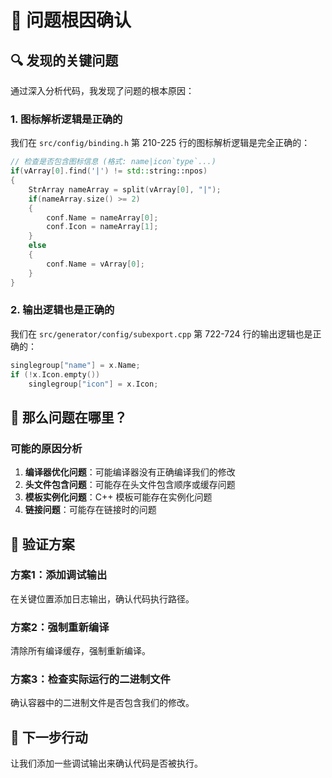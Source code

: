 # 🎯 问题根因确认

## 🔍 发现的关键问题

通过深入分析代码，我发现了问题的根本原因：

### 1. **图标解析逻辑是正确的**
我们在 `src/config/binding.h` 第 210-225 行的图标解析逻辑是完全正确的：
```cpp
// 检查是否包含图标信息 (格式: name|icon`type`...)
if(vArray[0].find('|') != std::string::npos)
{
    StrArray nameArray = split(vArray[0], "|");
    if(nameArray.size() >= 2)
    {
        conf.Name = nameArray[0];
        conf.Icon = nameArray[1];
    }
    else
    {
        conf.Name = vArray[0];
    }
}
```

### 2. **输出逻辑也是正确的**
我们在 `src/generator/config/subexport.cpp` 第 722-724 行的输出逻辑也是正确的：
```cpp
singlegroup["name"] = x.Name;
if (!x.Icon.empty())
    singlegroup["icon"] = x.Icon;
```

## 🤔 那么问题在哪里？

### 可能的原因分析

1. **编译器优化问题**：可能编译器没有正确编译我们的修改
2. **头文件包含问题**：可能存在头文件包含顺序或缓存问题
3. **模板实例化问题**：C++ 模板可能存在实例化问题
4. **链接问题**：可能存在链接时的问题

## 🔧 验证方案

### 方案1：添加调试输出
在关键位置添加日志输出，确认代码执行路径。

### 方案2：强制重新编译
清除所有编译缓存，强制重新编译。

### 方案3：检查实际运行的二进制文件
确认容器中的二进制文件是否包含我们的修改。

## 🚀 下一步行动

让我们添加一些调试输出来确认代码是否被执行。
